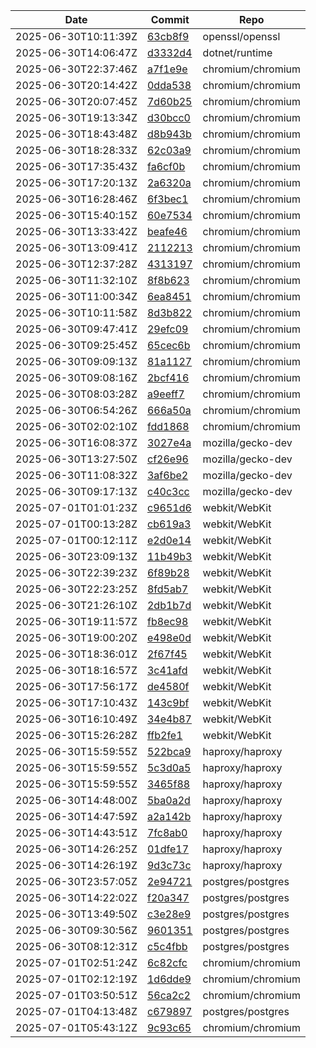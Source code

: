 

| Date | Commit | Repo |
|------|--------|------|
| 2025-06-30T10:11:39Z | [63cb8f9](https://github.com/openssl/openssl/commit/63cb8f99a13fdc4c7c3b1e88d66a3ff70b72e642) | openssl/openssl |
| 2025-06-30T14:06:47Z | [d3332d4](https://github.com/dotnet/runtime/commit/d3332d45ced7b5511c0c6083a967f80cac1afc96) | dotnet/runtime |
| 2025-06-30T22:37:46Z | [a7f1e9e](https://github.com/chromium/chromium/commit/a7f1e9ec2d14cdae207ee18e30b71f812d67472b) | chromium/chromium |
| 2025-06-30T20:14:42Z | [0dda538](https://github.com/chromium/chromium/commit/0dda538507dc9df42631165b896d1bddaea6f435) | chromium/chromium |
| 2025-06-30T20:07:45Z | [7d60b25](https://github.com/chromium/chromium/commit/7d60b25dcefa09cff2f5476f47ad1e3ece3ac0e9) | chromium/chromium |
| 2025-06-30T19:13:34Z | [d30bcc0](https://github.com/chromium/chromium/commit/d30bcc02612ec16dd33370a89525670bf95ba20d) | chromium/chromium |
| 2025-06-30T18:43:48Z | [d8b943b](https://github.com/chromium/chromium/commit/d8b943bcbce2ee54c380415f46958a7a3b7427d0) | chromium/chromium |
| 2025-06-30T18:28:33Z | [62c03a9](https://github.com/chromium/chromium/commit/62c03a941f9adce5be17c106e56d888cd0ceb9ab) | chromium/chromium |
| 2025-06-30T17:35:43Z | [fa6cf0b](https://github.com/chromium/chromium/commit/fa6cf0b2ea471dc7a5a4cd2aea6026bfbad1481e) | chromium/chromium |
| 2025-06-30T17:20:13Z | [2a6320a](https://github.com/chromium/chromium/commit/2a6320aa7d1ff5b58d85b1646a5fded4faa4adeb) | chromium/chromium |
| 2025-06-30T16:28:46Z | [6f3bec1](https://github.com/chromium/chromium/commit/6f3bec1784aca0cfa6ef1d9209420c44aa12c7f3) | chromium/chromium |
| 2025-06-30T15:40:15Z | [60e7534](https://github.com/chromium/chromium/commit/60e7534475d3f1fbf76750b19dea2220bab52ffe) | chromium/chromium |
| 2025-06-30T13:33:42Z | [beafe46](https://github.com/chromium/chromium/commit/beafe463362949a0c65bd32ae9adcfa142b2aae9) | chromium/chromium |
| 2025-06-30T13:09:41Z | [2112213](https://github.com/chromium/chromium/commit/21122139ea67a71fec39e71d3c3ed3b066d82ea2) | chromium/chromium |
| 2025-06-30T12:37:28Z | [4313197](https://github.com/chromium/chromium/commit/43131978898efb2b83b936d6148d1f1cb28e9698) | chromium/chromium |
| 2025-06-30T11:32:10Z | [8f8b623](https://github.com/chromium/chromium/commit/8f8b623c1bd9fe658f87b672885a95c707b04bb5) | chromium/chromium |
| 2025-06-30T11:00:34Z | [6ea8451](https://github.com/chromium/chromium/commit/6ea845148338bfc8456133393818f6df93c82c0e) | chromium/chromium |
| 2025-06-30T10:11:58Z | [8d3b822](https://github.com/chromium/chromium/commit/8d3b822303948ccb06b4b9250031ee2c73e25cef) | chromium/chromium |
| 2025-06-30T09:47:41Z | [29efc09](https://github.com/chromium/chromium/commit/29efc09cf8973781ae12795d05a70314ae52ccbd) | chromium/chromium |
| 2025-06-30T09:25:45Z | [65cec6b](https://github.com/chromium/chromium/commit/65cec6bbd1682767c7d279eb99fec8b37daa51fe) | chromium/chromium |
| 2025-06-30T09:09:13Z | [81a1127](https://github.com/chromium/chromium/commit/81a112758442be58f29ccb4acaddf6561f60188c) | chromium/chromium |
| 2025-06-30T09:08:16Z | [2bcf416](https://github.com/chromium/chromium/commit/2bcf4167359e294c197010d2ddfb4b6dd38f18f6) | chromium/chromium |
| 2025-06-30T08:03:28Z | [a9eeff7](https://github.com/chromium/chromium/commit/a9eeff71e3fb1382d3eb46f0b82c276f63446079) | chromium/chromium |
| 2025-06-30T06:54:26Z | [666a50a](https://github.com/chromium/chromium/commit/666a50a28d7145956b0b4b98ea057437155aa20c) | chromium/chromium |
| 2025-06-30T02:02:10Z | [fdd1868](https://github.com/chromium/chromium/commit/fdd1868d2de738e9566399992e9bd4e4d94baaa4) | chromium/chromium |
| 2025-06-30T16:08:37Z | [3027e4a](https://github.com/mozilla/gecko-dev/commit/3027e4afe3a1279d9875f2f241a74b600afa5323) | mozilla/gecko-dev |
| 2025-06-30T13:27:50Z | [cf26e96](https://github.com/mozilla/gecko-dev/commit/cf26e96a377156895333a1f6a87d8b649849c7d2) | mozilla/gecko-dev |
| 2025-06-30T11:08:32Z | [3af6be2](https://github.com/mozilla/gecko-dev/commit/3af6be24a049026765ce702796b0c756ff90447a) | mozilla/gecko-dev |
| 2025-06-30T09:17:13Z | [c40c3cc](https://github.com/mozilla/gecko-dev/commit/c40c3ccdf47324474627845adc2e0935d4be3528) | mozilla/gecko-dev |
| 2025-07-01T01:01:23Z | [c9651d6](https://github.com/WebKit/WebKit/commit/c9651d6e97ae380627a634511249933c0a615098) | webkit/WebKit |
| 2025-07-01T00:13:28Z | [cb619a3](https://github.com/WebKit/WebKit/commit/cb619a3e3f54e69f1b46d36645b46606f9d12c9c) | webkit/WebKit |
| 2025-07-01T00:12:11Z | [e2d0e14](https://github.com/WebKit/WebKit/commit/e2d0e14844dbef802866cfc2a46d234a507b0c48) | webkit/WebKit |
| 2025-06-30T23:09:13Z | [11b49b3](https://github.com/WebKit/WebKit/commit/11b49b3d842e9268d289b86c1f10237093ab417e) | webkit/WebKit |
| 2025-06-30T22:39:23Z | [6f89b28](https://github.com/WebKit/WebKit/commit/6f89b28dfb13595fbb09e8f3b955c156df53b191) | webkit/WebKit |
| 2025-06-30T22:23:25Z | [8fd5ab7](https://github.com/WebKit/WebKit/commit/8fd5ab7bf0260ad28d50e10b8a66a0b1bf9eac07) | webkit/WebKit |
| 2025-06-30T21:26:10Z | [2db1b7d](https://github.com/WebKit/WebKit/commit/2db1b7d6bafd526be8ce153a7593c993fa4e64f1) | webkit/WebKit |
| 2025-06-30T19:11:57Z | [fb8ec98](https://github.com/WebKit/WebKit/commit/fb8ec98f6a4562ab0928775b332a5be603f1da22) | webkit/WebKit |
| 2025-06-30T19:00:20Z | [e498e0d](https://github.com/WebKit/WebKit/commit/e498e0debab264e2d840a9e74613b60c420d04f4) | webkit/WebKit |
| 2025-06-30T18:36:01Z | [2f67f45](https://github.com/WebKit/WebKit/commit/2f67f454356413a702c53fdcaf5a8b007f034d63) | webkit/WebKit |
| 2025-06-30T18:16:57Z | [3c41afd](https://github.com/WebKit/WebKit/commit/3c41afd934ce277f61f52f063fc35e3321686e8e) | webkit/WebKit |
| 2025-06-30T17:56:17Z | [de4580f](https://github.com/WebKit/WebKit/commit/de4580fe7eeedb0b8582ce8ea85919b788e1d58b) | webkit/WebKit |
| 2025-06-30T17:10:43Z | [143c9bf](https://github.com/WebKit/WebKit/commit/143c9bf9638fb9bf95f59f98bad780ed6b5820af) | webkit/WebKit |
| 2025-06-30T16:10:49Z | [34e4b87](https://github.com/WebKit/WebKit/commit/34e4b871322e872acaed32b6cec020679fac098a) | webkit/WebKit |
| 2025-06-30T15:26:28Z | [ffb2fe1](https://github.com/WebKit/WebKit/commit/ffb2fe10b66b6053346e1a49e667dabaa5cdf99d) | webkit/WebKit |
| 2025-06-30T15:59:55Z | [522bca9](https://github.com/haproxy/haproxy/commit/522bca98e14385beaf0b06a4f711777ba1aab933) | haproxy/haproxy |
| 2025-06-30T15:59:55Z | [5c3d0a5](https://github.com/haproxy/haproxy/commit/5c3d0a554b3db024aef62826b67821ca6a1383ee) | haproxy/haproxy |
| 2025-06-30T15:59:55Z | [3465f88](https://github.com/haproxy/haproxy/commit/3465f88f8ab9c3f163d73938765f741c2b7e6a67) | haproxy/haproxy |
| 2025-06-30T14:48:00Z | [5ba0a2d](https://github.com/haproxy/haproxy/commit/5ba0a2d5270f2ba52a3022578e52fb5709bff3cb) | haproxy/haproxy |
| 2025-06-30T14:47:59Z | [a2a142b](https://github.com/haproxy/haproxy/commit/a2a142bf40c76114cf85dfe1f48d7b14ec70ad5f) | haproxy/haproxy |
| 2025-06-30T14:43:51Z | [7fc8ab0](https://github.com/haproxy/haproxy/commit/7fc8ab0397f01c58a31f203b4d97c79cff3ae244) | haproxy/haproxy |
| 2025-06-30T14:26:25Z | [01dfe17](https://github.com/haproxy/haproxy/commit/01dfe17acf5b16471482f4f80849d3cddee9b613) | haproxy/haproxy |
| 2025-06-30T14:26:19Z | [9d3c73c](https://github.com/haproxy/haproxy/commit/9d3c73c9f2c7650de356c4b75cb114a6a60282c4) | haproxy/haproxy |
| 2025-06-30T23:57:05Z | [2e94721](https://github.com/postgres/postgres/commit/2e947217474c15c7fd9011d1ab2b0d4657b3eae2) | postgres/postgres |
| 2025-06-30T14:22:02Z | [f20a347](https://github.com/postgres/postgres/commit/f20a347e1a613cfc9053e7bc3d254608ae968386) | postgres/postgres |
| 2025-06-30T13:49:50Z | [c3e28e9](https://github.com/postgres/postgres/commit/c3e28e9fd936b83dbb6dfb5003b6221d98f8469c) | postgres/postgres |
| 2025-06-30T09:30:56Z | [9601351](https://github.com/postgres/postgres/commit/960135114629bc89da0dd1d839541098c7e6401a) | postgres/postgres |
| 2025-06-30T08:12:31Z | [c5c4fbb](https://github.com/postgres/postgres/commit/c5c4fbb4d482b87c2a6c90337f3b657b2d0002ca) | postgres/postgres |
| 2025-07-01T02:51:24Z | [6c82cfc](https://github.com/chromium/chromium/commit/6c82cfce321f1443ed00e83c6e91f0b750cdff61) | chromium/chromium |
| 2025-07-01T02:12:19Z | [1d6dde9](https://github.com/chromium/chromium/commit/1d6dde936f3a4913a8da8c69609ebd4be559234e) | chromium/chromium |
| 2025-07-01T03:50:51Z | [56ca2c2](https://github.com/chromium/chromium/commit/56ca2c27eb414925f447103b0d6ce35f5d6f23a4) | chromium/chromium |
| 2025-07-01T04:13:48Z | [c679897](https://github.com/postgres/postgres/commit/c67989789cec3953effca4e01dff834abff9116a) | postgres/postgres |
| 2025-07-01T05:43:12Z | [9c93c65](https://github.com/chromium/chromium/commit/9c93c65a8bee46d68b2e67742ade14b3497efe5e) | chromium/chromium |
